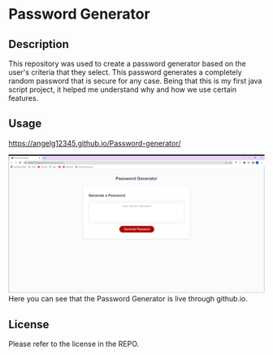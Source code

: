 # Password Generator 

## Description

This repository was used to create a password generator based on the user's criteria that they select. This password generates a completely random password that is secure for any case. Being that this is my first java script project, it helped me understand why and how we use certain features. 




## Usage
https://angelg12345.github.io/Password-generator/

![Screenshot](assets/2023-04-05%20(1).png)
Here you can see that the Password Generator is live through github.io. 
## License

Please refer to the license in the REPO. 


